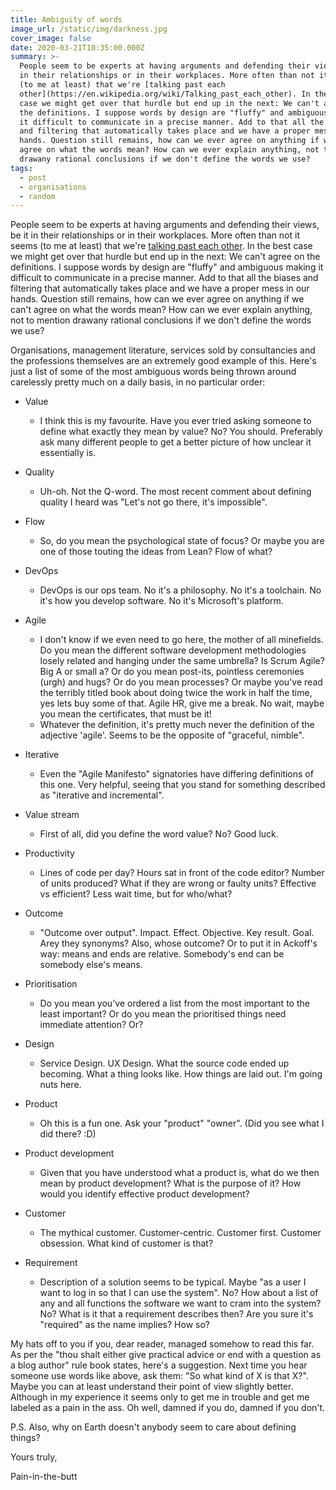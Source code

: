 ```yaml
---
title: Ambiguity of words
image_url: /static/img/darkness.jpg
cover_image: false
date: 2020-03-21T10:35:00.000Z
summary: >-
  People seem to be experts at having arguments and defending their views, be it
  in their relationships or in their workplaces. More often than not it seems
  (to me at least) that we're [talking past each
  other](https://en.wikipedia.org/wiki/Talking_past_each_other). In the best
  case we might get over that hurdle but end up in the next: We can't agree on
  the definitions. I suppose words by design are "fluffy" and ambiguous making
  it difficult to communicate in a precise manner. Add to that all the biases
  and filtering that automatically takes place and we have a proper mess in our
  hands. Question still remains, how can we ever agree on anything if we can't
  agree on what the words mean? How can we ever explain anything, not to mention
  drawany rational conclusions if we don't define the words we use?
tags:
  - post
  - organisations
  - random
---
```

People seem to be experts at having arguments and defending their views, be it in their relationships or in their workplaces. More often than not it seems (to me at least) that we're [talking past each other](https://en.wikipedia.org/wiki/Talking_past_each_other). In the best case we might get over that hurdle but end up in the next: We can't agree on the definitions. I suppose words by design are "fluffy" and ambiguous making it difficult to communicate in a precise manner. Add to that all the biases and filtering that automatically takes place and we have a proper mess in our hands. Question still remains, how can we ever agree on anything if we can't agree on what the words mean? How can we ever explain anything, not to mention drawany rational conclusions if we don't define the words we use?

Organisations, management literature, services sold by consultancies and the professions themselves are an extremely good example of this. Here's just a list of some of the most ambiguous words being thrown around carelessly pretty much on a daily basis, in no particular order:

* Value

  * I think this is my favourite. Have you ever tried asking someone to define what exactly they mean by value? No? You should. Preferably ask many different people to get a better picture of how unclear it essentially is.
* Quality

  * Uh-oh. Not the Q-word. The most recent comment about defining quality I heard was "Let's not go there, it's impossible". 
* Flow

  * So, do you mean the psychological state of focus? Or maybe you are one of those touting the ideas from Lean? Flow of what?
* DevOps

  * DevOps is our ops team. No it's a philosophy. No it's a toolchain. No it's how you develop software. No it's Microsoft's platform.
* Agile

  * I don't know if we even need to go here, the mother of all minefields. Do you mean the different software development methodologies losely related and hanging under the same umbrella? Is Scrum Agile? Big A or small a? Or do you mean post-its, pointless ceremonies (urgh) and hugs? Or do you mean processes? Or maybe you've read the terribly titled book about doing twice the work in half the time, yes lets buy some of that. Agile HR, give me a break. No wait, maybe you mean the certificates, that must be it! 
  * Whatever the definition, it's pretty much never the definition of the adjective 'agile'. Seems to be the opposite of "graceful, nimble".
* Iterative

  * Even the "Agile Manifesto" signatories have differing definitions of this one. Very helpful, seeing that you stand for something described as "iterative and incremental".
* Value stream

  * First of all, did you define the word value? No? Good luck.
* Productivity

  * Lines of code per day? Hours sat in front of the code editor? Number of units produced? What if they are wrong or faulty units? Effective vs efficient? Less wait time, but for who/what?
* Outcome

  * "Outcome over output". Impact. Effect. Objective. Key result. Goal. Arey they synonyms? Also, whose outcome? Or to put it in Ackoff's way: means and ends are relative. Somebody's end can be somebody else's means.
* Prioritisation

  * Do you mean you've ordered a list from the most important to the least important? Or do you mean the prioritised things need immediate attention? Or?
* Design

  * Service Design. UX Design. What the source code ended up becoming. What a thing looks like. How things are laid out. I'm going nuts here.
* Product

  * Oh this is a fun one. Ask your "product" "owner". (Did you see what I did there? :D)
* Product development

  * Given that you have understood what a product is, what do we then mean by product development? What is the purpose of it? How would you identify effective product development?
* Customer

  * The mythical customer. Customer-centric. Customer first. Customer obsession. What kind of customer is that?
* Requirement

  * Description of a solution seems to be typical. Maybe "as a user I want to log in so that I can use the system". No? How about a list of any and all functions the software we want to cram into the system? No? What is it that a requirement describes then? Are you sure it's "required" as the name implies? How so?

My hats off to you if you, dear reader, managed somehow to read this far. As per the "thou shalt either give practical advice or end with a question as a blog author" rule book states, here's a suggestion. Next time you hear someone use words like above, ask them: "So what kind of X is that X?". Maybe you can at least understand their point of view slightly better. Although in my experience it seems only to get me in trouble and get me labeled as a pain in the ass. Oh well, damned if you do, damned if you don't.

P.S. Also, why on Earth doesn't anybody seem to care about defining things?

Yours truly,

Pain-in-the-butt